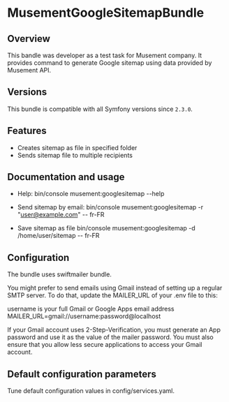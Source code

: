 # MusementGoogleSitemapBundle


## Overview

This bandle was developer as a test task for Musement company.
It provides command to generate Google sitemap using data provided by Musement API.

## Versions

This bundle is compatible with all Symfony versions since `2.3.0`.


## Features

 * Creates sitemap as file in specified folder
 * Sends sitemap file to multiple recipients


## Documentation and usage

- Help:
bin/console musement:googlesitemap --help

- Send sitemap by email:
bin/console musement:googlesitemap -r "user@example.com" -- fr-FR

- Save sitemap as file
bin/console musement:googlesitemap -d /home/user/sitemap -- fr-FR


## Configuration

The bundle uses swiftmailer bundle.

You might prefer to send emails using Gmail instead of setting up a regular SMTP server. To do that, update the MAILER_URL of your .env file to this:

username is your full Gmail or Google Apps email address
MAILER_URL=gmail://username:password@localhost

If your Gmail account uses 2-Step-Verification, you must generate an App password and use it as the value of the mailer password. You must also ensure that you allow less secure applications to access your Gmail account.


## Default configuration parameters 
Tune default configuration values in config/services.yaml.

